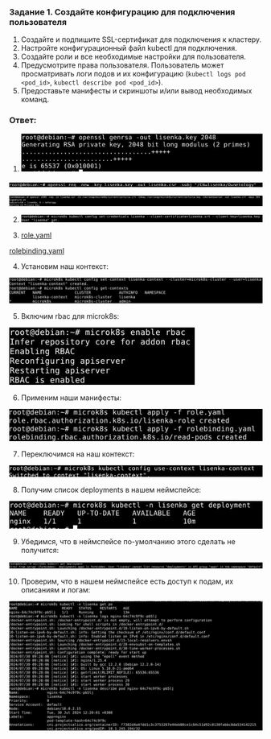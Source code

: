### Задание 1. Создайте конфигурацию для подключения пользователя

1. Создайте и подпишите SSL-сертификат для подключения к кластеру.
2. Настройте конфигурационный файл kubectl для подключения.
3. Создайте роли и все необходимые настройки для пользователя.
4. Предусмотрите права пользователя. Пользователь может просматривать логи подов и их конфигурацию (`kubectl logs pod <pod_id>`, `kubectl describe pod <pod_id>`).
5. Предоставьте манифесты и скриншоты и/или вывод необходимых команд.

### Ответ:

1. ![Task1](/kube1_9/task1_1.jpg "Задание 1")

![Task1](/kube1_9/task1_2.jpg "Задание 1")

![Task1](/kube1_9/task1_3.jpg "Задание 1")

2. ![Task1](/kube1_9/task1_4.jpg "Задание 1")

3. [role.yaml](/kube1_9/role.yaml)

[rolebinding.yaml](/kube1_9/rolebinding.yaml)

4. Установим наш контекст:

![Task1](/kube1_9/task1_5.jpg "Задание 1")

5. Включим rbac для microk8s:

![Task1](/kube1_9/task1_6.jpg "Задание 1")

6. Применим наши манифесты:

![Task1](/kube1_9/task1_7.jpg "Задание 1")

7. Переключимся на наш контекст:

![Task1](/kube1_9/task1_8.jpg "Задание 1")

8. Получим список deployments в нашем неймспейсе:

![Task1](/kube1_9/task1_9.jpg "Задание 1")

9. Убедимся, что в неймспейсе по-умолчанию этого сделать не получится:

![Task1](/kube1_9/task1_10.jpg "Задание 1")

10. Проверим, что в нашем неймспейсе есть доступ к подам, их описаниям и логам:

![Task1](/kube1_9/task1_11.jpg "Задание 1")

